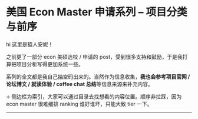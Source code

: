 # 美国 Econ Master 申请系列 – 项目分类与前序

hi 这里是猿人安妮！

之前更了一部分 econ 美硕选校 / 申请的 post，受到很多支持和鼓励，于是我打算把项目分析写得更加系统一些。

系列的全文都是我自己抽空码出来的。当然作为信息收集，**我也会参考项目官网 / 论坛博文 / 就读体验 / coffee chat 总结**等信息来源来补充内容。

⟢ 侧边栏为索引，大家可以通过目录去找想看的内容位置。顺序非拉踩，因为 econ master 很难细排 ranking 谁好谁坏，只能大致 tier 一下。

---


